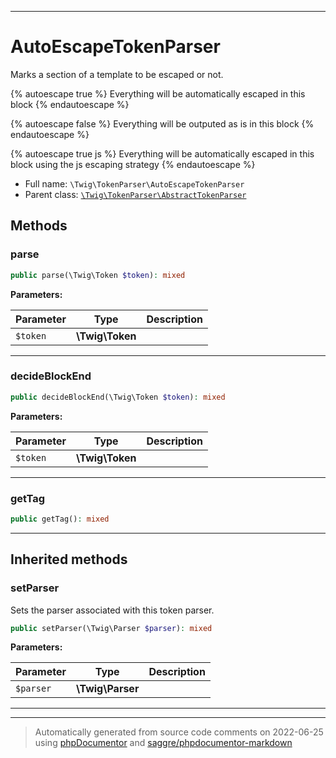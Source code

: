 ***

# AutoEscapeTokenParser

Marks a section of a template to be escaped or not.

{% autoescape true %}
  Everything will be automatically escaped in this block
{% endautoescape %}

{% autoescape false %}
  Everything will be outputed as is in this block
{% endautoescape %}

{% autoescape true js %}
  Everything will be automatically escaped in this block
  using the js escaping strategy
{% endautoescape %}

* Full name: `\Twig\TokenParser\AutoEscapeTokenParser`
* Parent class: [`\Twig\TokenParser\AbstractTokenParser`](./AbstractTokenParser.md)




## Methods


### parse



```php
public parse(\Twig\Token $token): mixed
```








**Parameters:**

| Parameter | Type | Description |
|-----------|------|-------------|
| `$token` | **\Twig\Token** |  |




***

### decideBlockEnd



```php
public decideBlockEnd(\Twig\Token $token): mixed
```








**Parameters:**

| Parameter | Type | Description |
|-----------|------|-------------|
| `$token` | **\Twig\Token** |  |




***

### getTag



```php
public getTag(): mixed
```











***


## Inherited methods


### setParser

Sets the parser associated with this token parser.

```php
public setParser(\Twig\Parser $parser): mixed
```








**Parameters:**

| Parameter | Type | Description |
|-----------|------|-------------|
| `$parser` | **\Twig\Parser** |  |




***


***
> Automatically generated from source code comments on 2022-06-25 using [phpDocumentor](http://www.phpdoc.org/) and [saggre/phpdocumentor-markdown](https://github.com/Saggre/phpDocumentor-markdown)
